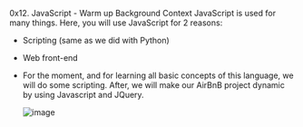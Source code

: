 0x12. JavaScript - Warm up
Background Context
JavaScript is used for many things. Here, you will use JavaScript for 2 reasons:

- Scripting (same as we did with Python)
- Web front-end
- For the moment, and for learning all basic concepts of this language, we will do some scripting. 
  After, we will make our AirBnB project dynamic by using Javascript and JQuery.

  ![image](https://github.com/Munjusjnr/alx-higher_level_programming/assets/124697419/5c7847ac-0cac-41c8-9d2c-e1a1f545f0f6)

